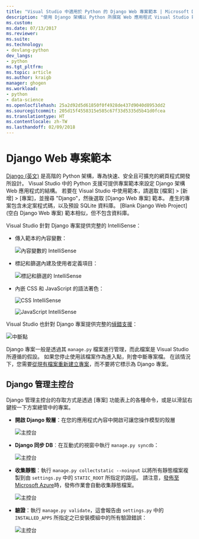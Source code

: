 ```yaml
---
title: "Visual Studio 中適用於 Python 的 Django Web 專案範本 | Microsoft Docs"
description: "使用 Django 架構以 Python 所撰寫 Web 應用程式 Visual Studio 範本的概觀。"
ms.custom: 
ms.date: 07/13/2017
ms.reviewer: 
ms.suite: 
ms.technology:
- devlang-python
dev_langs:
- python
ms.tgt_pltfrm: 
ms.topic: article
ms.author: kraigb
manager: ghogen
ms.workload:
- python
- data-science
ms.openlocfilehash: 25a2d92d5d61850f0f4928de437d9040d8953dd2
ms.sourcegitcommit: 205d15f4558315e585c67f33d5335d5b41d0fcea
ms.translationtype: HT
ms.contentlocale: zh-TW
ms.lasthandoff: 02/09/2018
---
```

# <a name="django-web-project-template"></a>Django Web 專案範本

[Django (英文)](https://www.djangoproject.com/) 是高階的 Python 架構，專為快速、安全且可擴充的網頁程式開發所設計。 Visual Studio 中的 Python 支援可提供專案範本來設定 Django 架構 Web 應用程式的結構。 若要在 Visual Studio 中使用範本，請選取 [檔案] > [新增] > [專案]，並搜尋 "Django"，然後選取 [Django Web 專案]  範本。 產生的專案包含未定案程式碼，以及預設 SQLite 資料庫。 [Blank Django Web Project] (空白 Django Web 專案) 範本相似，但不包含資料庫。

Visual Studio 針對 Django 專案提供完整的 IntelliSense：

- 傳入範本的內容變數：

    ![內容變數的 IntelliSense](media/template-django-intellisense.png)

- 標記和篩選內建及使用者定義項目：

    ![標記和篩選的 IntelliSense](media/template-django-intellisense-filter.png)

- 內嵌 CSS 和 JavaScript 的語法著色：

    ![CSS IntelliSense](media/template-django-intellisense-css.png)

    ![JavaScript IntelliSense](media/template-django-intellisense-js.png)

Visual Studio 也針對 Django 專案提供完整的[偵錯支援](debugging-python-in-visual-studio.md)： 

![中斷點](media/template-django-debugging.png)

Django 專案一般是透過其 `manage.py` 檔案進行管理，而此檔案是 Visual Studio 所遵循的假設。 如果您停止使用該檔案作為進入點，則會中斷專案檔。 在該情況下，您需要[從現有檔案重新建立專案](managing-python-projects-in-visual-studio.md#creating-a-project-from-existing-files)，而不要將它標示為 Django 專案。

## <a name="django-management-console"></a>Django 管理主控台

Django 管理主控台的存取方式是透過 [專案] 功能表上的各種命令，或是以滑鼠右鍵按一下方案總管中的專案。

- **開啟 Django 殼層**：在您的應用程式內容中開啟可讓您操作模型的殼層

    ![主控台](media/template-django-console-shell.png)

- **Django 同步 DB**︰在互動式的視窗中執行 `manage.py syncdb`：

    ![主控台](media/template-django-console-sync-db.png)

- **收集靜態**：執行 `manage.py collectstatic --noinput` 以將所有靜態檔案複製到由 `settings.py` 中的 `STATIC_ROOT` 所指定的路徑。 請注意，[發佈至 Microsoft Azure](python-web-application-project-templates.md#publishing-to-azure-app-service)時，發佈作業會自動收集靜態檔案。

    ![主控台](media/template-django-console-collect-static.png)

- **驗證**：執行 `manage.py validate`，這會報告由 `settings.py` 中的 `INSTALLED_APPS` 所指定之已安裝模組中的所有驗證錯誤：

    ![主控台](media/template-django-console-validate.png)